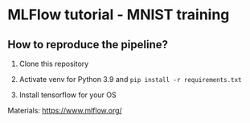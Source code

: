 # MLFlow tutorial - MNIST training 

## How to reproduce the pipeline?

1. Clone this repository

2. Activate venv for Python 3.9 and `pip install -r requirements.txt` 

3. Install tensorflow for your OS



Materials:
https://www.mlflow.org/
